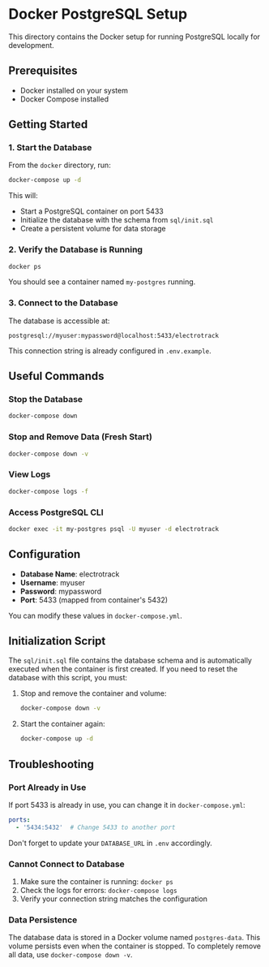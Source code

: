 # Docker PostgreSQL Setup

This directory contains the Docker setup for running PostgreSQL locally for development.

## Prerequisites

- Docker installed on your system
- Docker Compose installed

## Getting Started

### 1. Start the Database

From the `docker` directory, run:

```bash
docker-compose up -d
```

This will:
- Start a PostgreSQL container on port 5433
- Initialize the database with the schema from `sql/init.sql`
- Create a persistent volume for data storage

### 2. Verify the Database is Running

```bash
docker ps
```

You should see a container named `my-postgres` running.

### 3. Connect to the Database

The database is accessible at:
```
postgresql://myuser:mypassword@localhost:5433/electrotrack
```

This connection string is already configured in `.env.example`.

## Useful Commands

### Stop the Database
```bash
docker-compose down
```

### Stop and Remove Data (Fresh Start)
```bash
docker-compose down -v
```

### View Logs
```bash
docker-compose logs -f
```

### Access PostgreSQL CLI
```bash
docker exec -it my-postgres psql -U myuser -d electrotrack
```

## Configuration

- **Database Name**: electrotrack
- **Username**: myuser
- **Password**: mypassword
- **Port**: 5433 (mapped from container's 5432)

You can modify these values in `docker-compose.yml`.

## Initialization Script

The `sql/init.sql` file contains the database schema and is automatically executed when the container is first created. If you need to reset the database with this script, you must:

1. Stop and remove the container and volume:
   ```bash
   docker-compose down -v
   ```

2. Start the container again:
   ```bash
   docker-compose up -d
   ```

## Troubleshooting

### Port Already in Use
If port 5433 is already in use, you can change it in `docker-compose.yml`:
```yaml
ports:
  - '5434:5432'  # Change 5433 to another port
```

Don't forget to update your `DATABASE_URL` in `.env` accordingly.

### Cannot Connect to Database
1. Make sure the container is running: `docker ps`
2. Check the logs for errors: `docker-compose logs`
3. Verify your connection string matches the configuration

### Data Persistence
The database data is stored in a Docker volume named `postgres-data`. This volume persists even when the container is stopped. To completely remove all data, use `docker-compose down -v`.
